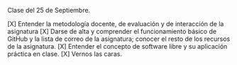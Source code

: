 Clase del 25 de Septiembre.

[X] Entender la metodología docente, de evaluación y de interacción de la asignatura 
[X] Darse de alta y comprender el funcionamiento básico de GitHub y la lista de correo de la asignatura; 
conocer el resto de los recursos de la asignatura. 
[X] Entender el concepto de software libre y su aplicación práctica en clase. 
[X] Vernos las caras.
